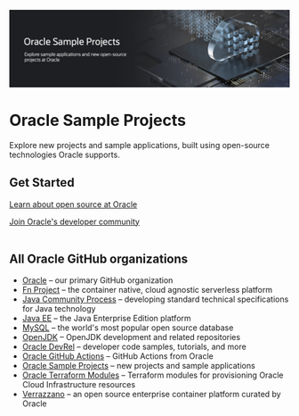 
![Oracle Logo](https://raw.githubusercontent.com/oracle-samples/.github/875c9e5724c788bf92458dc61f56e46157b92f5f/profile/OGHO-banners-samples-cut.png "Open source at Oracle. Everyone is invited. Let's collaborate together")

# Oracle Sample Projects

Explore new projects and sample applications, built using open-source technologies Oracle supports.

## Get Started

[Learn about open source at Oracle](https://developer.oracle.com/open-source/)

[Join Oracle's developer community](https://bit.ly/odevrel_slack)<br><br>

## All Oracle GitHub organizations

* [Oracle](https://github.com/oracle) – our primary GitHub organization
* [Fn Project](https://github.com/fnproject) – the container native, cloud agnostic serverless platform
* [Java Community Process](https://github.com/jcp-org) – developing standard technical specifications for Java technology
* [Java EE](https://github.com/javaee) – the Java Enterprise Edition platform
* [MySQL](https://github.com/mysql) –  the world's most popular open source database
* [OpenJDK](https://github.com/openjdk/) – OpenJDK development and related repositories
* [Oracle DevRel](https://github.com/oracle-devrel) – developer code samples, tutorials, and more
* [Oracle GitHub Actions](https://github.com/oracle-actions) – GitHub Actions from Oracle
* [Oracle Sample Projects](https://github.com/oracle-samples) – new projects and sample applications 
* [Oracle Terraform Modules](https://github.com/oracle-terraform-modules) – Terraform modules for provisioning Oracle Cloud Infrastructure resources
* [Verrazzano](https://github.com/verrazzano) – an open source enterprise container platform curated by Oracle
